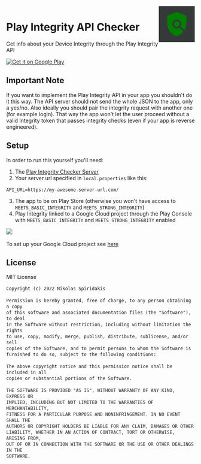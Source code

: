 <img src="https://github.com/1nikolas/play-integrity-checker-app/raw/main/app/src/main/ic_launcher-playstore.png" width="96" align="right" />

# Play Integrity API Checker

Get info about your Device Integrity through the Play Integrity API
     
[<img src="https://play.google.com/intl/en_us/badges/images/generic/en-play-badge.png"
     alt="Get it on Google Play"
     height="80">](https://play.google.com/store/apps/details?id=gr.nikolasspyr.integritycheck)

## Important Note
If you want to implement the Play Integrity API in your app you shouldn't do it this way. The API server should not send the whole JSON to the app, only a yes/no. Also ideally you should pair the integrity request with another one (for example login). That way the app won't let the user proceed without a valid Integrity token that passes integrity checks (even if your app is reverse engineered).

## Setup
In order to run this yourself you'll need:
1) The [Play Integrity Checker Server](https://github.com/1nikolas/play-integrity-checker-server)
2) Your server url specified in `local.properties` like this:
```
API_URL=https://my-awesome-server-url.com/
```
3) The app to be on Play Store (otherwise you won't have access to `MEETS_BASIC_INTEGRITY` and `MEETS_STRONG_INTEGRITY`)
4) Play Integrity linked to a Google Cloud project through the Play Console with `MEETS_BASIC_INTEGRITY` and `MEETS_STRONG_INTEGRITY` enabled

![](https://user-images.githubusercontent.com/30593419/180609045-fe0da305-24d9-4ffb-a44d-4294a759c787.png)

To set up your Google Cloud project see [here](https://github.com/1nikolas/play-integrity-checker-server#how-to-set-up-google-cloud)

## License

MIT License

```
Copyright (c) 2022 Nikolas Spiridakis

Permission is hereby granted, free of charge, to any person obtaining a copy
of this software and associated documentation files (the "Software"), to deal
in the Software without restriction, including without limitation the rights
to use, copy, modify, merge, publish, distribute, sublicense, and/or sell
copies of the Software, and to permit persons to whom the Software is
furnished to do so, subject to the following conditions:

The above copyright notice and this permission notice shall be included in all
copies or substantial portions of the Software.

THE SOFTWARE IS PROVIDED "AS IS", WITHOUT WARRANTY OF ANY KIND, EXPRESS OR
IMPLIED, INCLUDING BUT NOT LIMITED TO THE WARRANTIES OF MERCHANTABILITY,
FITNESS FOR A PARTICULAR PURPOSE AND NONINFRINGEMENT. IN NO EVENT SHALL THE
AUTHORS OR COPYRIGHT HOLDERS BE LIABLE FOR ANY CLAIM, DAMAGES OR OTHER
LIABILITY, WHETHER IN AN ACTION OF CONTRACT, TORT OR OTHERWISE, ARISING FROM,
OUT OF OR IN CONNECTION WITH THE SOFTWARE OR THE USE OR OTHER DEALINGS IN THE
SOFTWARE.
```
